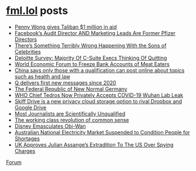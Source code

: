 # [fml.lol](https://fml.lol) posts
<!-- BLOG-POST-LIST:START -->
- [Penny Wong gives Taliban $1 million in aid](https://fml.lol/penny-wong-gives-taliban-1-million-in-aid/)
- [Facebook’s Audit Director AND Marketing Leads Are Former Pfizer Directors](https://fml.lol/facebooks-audit-director-and-marketing-leads-are-former-pfizer-directors/)
- [There’s Something Terribly Wrong Happening With the Sons of Celebrities](https://fml.lol/theres-something-terribly-wrong-happening-with-the-sons-of-celebrities/)
- [Deloitte Survey: Majority Of C-Suite Execs Thinking Of Quitting](https://fml.lol/deloitte-survey/)
- [World Economic Forum to Freeze Bank Accounts of Meat Eaters](https://fml.lol/world-economic-forum-to-freeze-bank-accounts-of-meat-eaters/)
- [China says only those with a qualification can post online about topics such as health and law](https://fml.lol/china-says-only-those-with-a-qualification-can-post-online-about-topics-such-as-health-and-law/)
- [Q delivers first new messages since 2020](https://fml.lol/q-delivers-first-new-messages-since-2020/)
- [The Federal Republic of New Normal Germany](https://fml.lol/the-federal-republic-of-new-normal-germany/)
- [WHO Chief Tedros Now Privately Accepts COVID-19 Wuhan Lab Leak](https://fml.lol/who-chief-tedros-now-privately-accepts-covid-19-wuhan-lab-leak/)
- [Skiff Drive is a new privacy cloud storage option to rival Dropbox and Google Drive](https://fml.lol/skiff-drive-is-a-new-privacy-cloud-storage-option-to-rival-dropbox-and-google-drive/)
- [Most Journalists are Scientifically Unqualified](https://fml.lol/most-journalists-are-scientifically-unqualified/)
- [The working class revolution of common sense](https://fml.lol/the-working-class-revolution-of-common-sense/)
- [Disney Emasculates Obi-Wan](https://fml.lol/disney-emasculates-obi-wan/)
- [Australian National Electricity Market Suspended to Condition People for Shortages](https://fml.lol/australian-national-electricity-market-suspended-to-condition-people-for-shortages/)
- [UK Approves Julian Assange’s Extradition To The US Over Spying Charges](https://fml.lol/uk-approves-julian-assanges-extradition-to-the-us-over-spying-charges/)
<!-- BLOG-POST-LIST:END -->

[Forum](https://forum.fml.lol)

